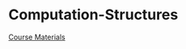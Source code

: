 # Computation-Structures

[Course Materials](https://ocw.mit.edu/courses/6-004-computation-structures-spring-2017/)
